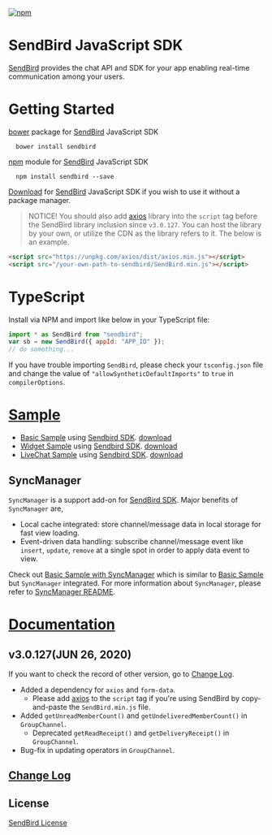 [![npm](https://img.shields.io/npm/v/sendbird.svg?style=popout&colorB=red)](https://www.npmjs.com/package/sendbird)

# SendBird JavaScript SDK

[SendBird](https://sendbird.com) provides the chat API and SDK for your app enabling real-time communication among your users.

# Getting Started

[bower](http://bower.io) package for [SendBird](https://sendbird.com) JavaScript SDK

      bower install sendbird

[npm](https://www.npmjs.com/package/sendbird) module for [SendBird](https://sendbird.com) JavaScript SDK

      npm install sendbird --save

[Download](https://github.com/sendbird/SendBird-SDK-JavaScript) for [SendBird](https://sendbird.com) JavaScript SDK if you wish to use it without a package manager.

> NOTICE! You should also add [axios](https://github.com/axios/axios) library into the `script` tag before the SendBird library inclusion since `v3.0.127`. You can host the library by your own, or utilize the CDN as the library refers to it. The below is an example.

```html
<script src="https://unpkg.com/axios/dist/axios.min.js"></script>
<script src="/your-own-path-to-sendbird/SendBird.min.js"></script>
```

# TypeScript

Install via NPM and import like below in your TypeScript file:

```javascript
import * as SendBird from "sendbird";
var sb = new SendBird({ appId: "APP_ID" });
// do something...
```

If you have trouble importing `SendBird`, please check your `tsconfig.json` file and change the value of `"allowSyntheticDefaultImports"` to `true` in `compilerOptions`.

# [Sample](https://github.com/sendbird/SendBird-JavaScript)

- [Basic Sample](https://sample.sendbird.com/basic) using [Sendbird SDK](https://github.com/sendbird/SendBird-SDK-JavaScript). [download](https://github.com/sendbird/SendBird-JavaScript/tree/master/web-sample)
- [Widget Sample](https://sample.sendbird.com/widget) using [Sendbird SDK](https://github.com/sendbird/SendBird-SDK-JavaScript). [download](https://github.com/sendbird/SendBird-JavaScript/tree/master/web-widget)
- [LiveChat Sample](https://sample.sendbird.com/livechat) using [Sendbird SDK](https://github.com/sendbird/SendBird-SDK-JavaScript). [download](https://github.com/sendbird/SendBird-JavaScript/tree/master/web-live-chat)

## SyncManager

`SyncManager` is a support add-on for [SendBird SDK](https://github.com/sendbird/SendBird-SDK-JavaScript). Major benefits of `SyncManager` are,

- Local cache integrated: store channel/message data in local storage for fast view loading.
- Event-driven data handling: subscribe channel/message event like `insert`, `update`, `remove` at a single spot in order to apply data event to view.

Check out [Basic Sample with SyncManager](https://github.com/sendbird/SendBird-JavaScript/tree/master/web-basic-sample-syncmanager) which is similar to [Basic Sample](https://sample.sendbird.com/basic) but `SyncManager` integrated. For more information about `SyncManager`, please refer to [SyncManager README](https://github.com/sendbird/sendbird-syncmanager-javascript/blob/master/README.md).

# [Documentation](https://docs.sendbird.com/javascript)

## v3.0.127(JUN 26, 2020)

If you want to check the record of other version, go to [Change Log](https://github.com/sendbird/SendBird-SDK-JavaScript/blob/master/CHANGELOG.md).

- Added a dependency for `axios` and `form-data`.
  - Please add [axios](https://github.com/axios/axios) to the `script` tag if you're using SendBird by copy-and-paste the `SendBird.min.js` file.
- Added `getUnreadMemberCount()` and `getUndeliveredMemberCount()` in `GroupChannel`.
  - Deprecated `getReadReceipt()` and `getDeliveryReceipt()` in `GroupChannel`.
- Bug-fix in updating operators in `GroupChannel`.

## [Change Log](https://github.com/sendbird/SendBird-SDK-JavaScript/blob/master/CHANGELOG.md)

## License

[SendBird License](https://github.com/sendbird/SendBird-SDK-JavaScript/blob/master/LICENSE.md)
